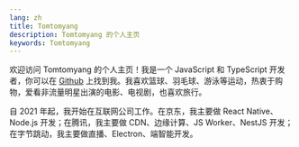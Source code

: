 ```yaml
---
lang: zh
title: Tomtomyang
description: Tomtomyang 的个人主页
keywords: Tomtomyang
---
```


欢迎访问 Tomtomyang 的个人主页！我是一个 JavaScript 和 TypeScript 开发者，你可以在 [Github](https://github.com/tomtomyang) 上找到我。我喜欢篮球、羽毛球、游泳等运动，热衷于购物，爱看非流量明星出演的电影、电视剧，也喜欢旅行。

自 2021 年起，我开始在互联网公司工作。在京东，我主要做 React Native、Node.js 开发；在腾讯，我主要做 CDN、边缘计算、JS Worker、NestJS 开发；在字节跳动，我主要做直播、Electron、端智能开发。
